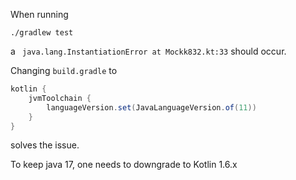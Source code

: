 When running

```shell
./gradlew test
```

a ` java.lang.InstantiationError at Mockk832.kt:33` should occur.

Changing `build.gradle` to

```groovy
kotlin {
    jvmToolchain {
        languageVersion.set(JavaLanguageVersion.of(11))
    }
}
```

solves the issue.

To keep java 17, one needs to downgrade to Kotlin 1.6.x
